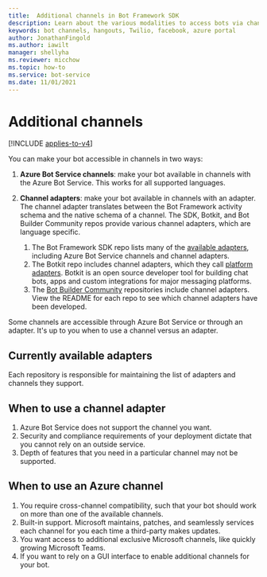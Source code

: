 ```yaml
---
title:  Additional channels in Bot Framework SDK
description: Learn about the various modalities to access bots via channels; specifically channel adapters and Azure channels. 
keywords: bot channels, hangouts, Twilio, facebook, azure portal
author: JonathanFingold
ms.author: iawilt
manager: shellyha
ms.reviewer: micchow
ms.topic: how-to
ms.service: bot-service
ms.date: 11/01/2021
---
```


# Additional channels

[!INCLUDE [applies-to-v4](includes/applies-to-v4-current.md)]

You can make your bot accessible in channels in two ways:

1. **Azure Bot Service channels**: make your bot available in channels with the Azure Bot Service. This works for all supported languages.
1. **Channel adapters**: make your bot available in channels with an adapter. The channel adapter translates between the Bot Framework activity schema and the native schema of a channel. The SDK, Botkit, and Bot Builder Community repos provide various channel adapters, which are language specific.

    1. The Bot Framework SDK repo lists many of the [available adapters](https://github.com/microsoft/botframework-sdk#channels-and-adapters), including Azure Bot Service channels and channel adapters.
    1. The Botkit repo includes channel adapters, which they call [platform adapters](https://github.com/howdyai/botkit/blob/main/packages/docs/platforms/index.md). Botkit is an open source developer tool for building chat bots, apps and custom integrations for major messaging platforms.
    1. The [Bot Builder Community](https://github.com/BotBuilderCommunity/) repositories include channel adapters. View the README for each repo to see which channel adapters have been developed.

Some channels are accessible through Azure Bot Service or through an adapter. It's up to you when to use a channel versus an adapter.

## Currently available adapters

Each repository is responsible for maintaining the list of adapters and channels they support.

## When to use a channel adapter

1. Azure Bot Service does not support the channel you want.
1. Security and compliance requirements of your deployment dictate that you cannot rely on an outside service.
1. Depth of features that you need in a particular channel may not be supported.

## When to use an Azure channel

1. You require cross-channel compatibility, such that your bot should work on more than one of the available channels.
1. Built-in support. Microsoft maintains, patches, and seamlessly services each channel for you each time a third-party makes updates.
1. You want access to additional exclusive Microsoft channels, like quickly growing Microsoft Teams.
1. If you want to rely on a GUI interface to enable additional channels for your bot.
